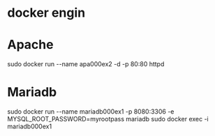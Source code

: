 # docker engin

# Apache
sudo docker run --name apa000ex2 -d -p 80:80 httpd


# Mariadb
sudo docker run --name mariadb000ex1 -p 8080:3306 -e MYSQL_ROOT_PASSWORD=myrootpass mariadb
sudo docker exec -i mariadb000ex1

